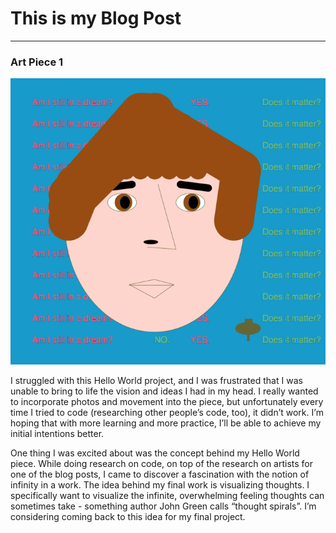 # This is my Blog Post
------

### Art Piece 1
![Hello World Project](images/Image_1.png?raw=true "Hello World")

I struggled with this Hello World project, and I was frustrated that I was unable to bring to life the vision and ideas I had in my head. I really wanted to incorporate photos and movement into the piece, but unfortunately every time I tried to code (researching other people’s code, too), it didn’t work. I’m hoping that with more learning and more practice, I’ll be able to achieve my initial intentions better.
	
One thing I was excited about was the concept behind my Hello World piece. While doing research on code, on top of the research on artists for one of the blog posts, I came to discover a fascination with the notion of infinity in a work. The idea behind my final work is visualizing thoughts. I specifically want to visualize the infinite, overwhelming feeling thoughts can sometimes take - something author John Green calls “thought spirals”. I’m considering coming back to this idea for my final project.


